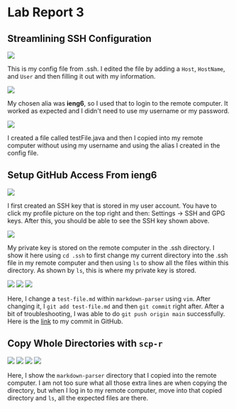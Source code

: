 # Lab Report 3 

## Streamlining SSH Configuration

![](config_mod.JPG)

This is my config file from .ssh. I edited the file by adding a `Host`, `HostName`, and `User` and then filling it out with my information. 

![](login_ssh.JPG)

My chosen alia was __ieng6__, so I used that to login to the remote computer. It worked as expected and I didn't need to use my username or my password. 

![](scping_with_alias.JPG)

I created a file called testFile.java and then I copied into my remote computer without using my username and using the alias I created in the config file. 

## Setup GitHub Access From ieng6

![](ssh_key.JPG)

I first created an SSH key that is stored in my user account. You have to click my profile picture on the top right and then: Settings -> SSH and GPG keys. After this, you should be able to see the SSH key shown above. 

![](priv_key_location.JPG)

My private key is stored on the remote computer in the .ssh directory. I show it here using `cd .ssh` to first change my current directory into the .ssh file in my remote computer and then using `ls` to show all the files within this directory. As shown by `ls`, this is where my private key is stored. 

![](git1.JPG)
![](git2.JPG)
![](git3.JPG)

Here, I change a `test-file.md` within `markdown-parser` using `vim`. After changing it, I `git add test-file.md` and then `git commit` right after. After a bit of troubleshooting, I was able to do `git push origin main` successfully. Here is the [link](https://github.com/yozygao/markdown-parser/commit/ca0f9bc0eed56a3b9ef1f8db180dbf476ab63412) to my commit in GitHub.

## Copy Whole Directories with `scp-r`

![](scp_r1.JPG)
![](scp_r2.JPG)
![](scp_r3.JPG)
![](scp_r4.JPG)

Here, I show the `markdown-parser` directory that I copied into the remote computer. I am not too sure what all those extra lines are when copying the directory, but when I log in to my remote computer, move into that copied directory and `ls`, all the expected files are there. 